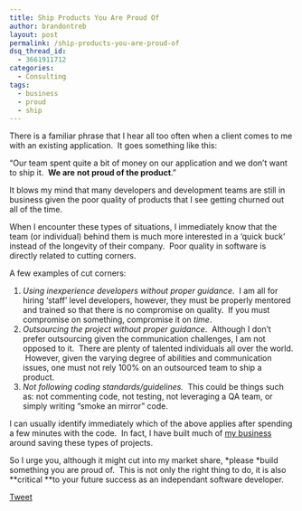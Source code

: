 ```yaml
---
title: Ship Products You Are Proud Of
author: brandontreb
layout: post
permalink: /ship-products-you-are-proud-of
dsq_thread_id:
  - 3661911712
categories:
  - Consulting
tags:
  - business
  - proud
  - ship
---
```

There is a familiar phrase that I hear all too often when a client comes to me with an existing application.  It goes something like this:

&#8220;Our team spent quite a bit of money on our application and we don’t want to ship it.  **We are** **not proud of the product**.&#8221;

It blows my mind that many developers and development teams are still in business given the poor quality of products that I see getting churned out all of the time.

When I encounter these types of situations, I immediately know that the team (or individual) behind them is much more interested in a ‘quick buck’ instead of the longevity of their company.  Poor quality in software is directly related to cutting corners.

A few examples of cut corners:

  1. *Using inexperience developers without proper guidance*.  I am all for hiring ‘staff’ level developers, however, they must be properly mentored and trained so that there is no compromise on quality.  If you must compromise on something, compromise it on *time*.
  2. *Outsourcing the project without proper guidance*.  Although I don’t prefer outsourcing given the communication challenges, I am not opposed to it.  There are plenty of talented individuals all over the world.  However, given the varying degree of abilities and communication issues, one must not rely 100% on an outsourced team to ship a product.
  3. *Not following coding standards/guidelines.*  This could be things such as: not commenting code, not testing, not leveraging a QA team, or simply writing “smoke an mirror” code.

I can usually identify immediately which of the above applies after spending a few minutes with the code.  In fact, I have built much of [my business][1] around saving these types of projects.

So I urge you, although it might cut into my market share, *please *build something you are proud of.  This is not only the right thing to do, it is also **critical **to your future success as an independant software developer.

<div style="">
  <a href="http://twitter.com/share" class="twitter-share-button" data-count="horizontal" data-text="Ship Products You Are Proud Of" data-url="http://brandontreb.com/ship-products-you-are-proud-of"  data-via="brandontreb" data-related="brandontreb:">Tweet</a>
</div>

 [1]: http://pixegon.com